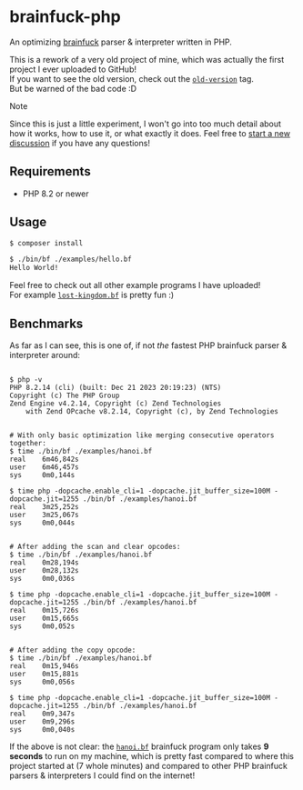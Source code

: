 # brainfuck-php
An optimizing [brainfuck](https://en.wikipedia.org/wiki/Brainfuck) parser & interpreter written in PHP.

This is a rework of a very old project of mine, which was actually the first 
project I ever uploaded to GitHub!  
If you want to see the old version, check out the 
[`old-version`](https://github.com/skayo/brainfuck-php/tree/old-version)
tag.  
But be warned of the bad code :D

> [!NOTE]  
> Since this is just a little experiment, I won't go into too much detail about
> how it works, how to use it, or what exactly it does. Feel free to 
> [start a new discussion](https://github.com/skayo/brainfuck-php/discussions)
> if you have any questions!

## Requirements
- PHP 8.2 or newer

## Usage
```bash
$ composer install

$ ./bin/bf ./examples/hello.bf
Hello World!
```
Feel free to check out all other example programs I have uploaded!  
For example [`lost-kingdom.bf`](./examples/lost-kingdom.bf) is pretty fun :)

## Benchmarks
As far as I can see, this is one of, if not *the* fastest PHP brainfuck
parser & interpreter around:
```shell

$ php -v
PHP 8.2.14 (cli) (built: Dec 21 2023 20:19:23) (NTS)
Copyright (c) The PHP Group
Zend Engine v4.2.14, Copyright (c) Zend Technologies
    with Zend OPcache v8.2.14, Copyright (c), by Zend Technologies


# With only basic optimization like merging consecutive operators together:
$ time ./bin/bf ./examples/hanoi.bf
real    6m46,842s
user    6m46,457s
sys     0m0,144s

$ time php -dopcache.enable_cli=1 -dopcache.jit_buffer_size=100M -dopcache.jit=1255 ./bin/bf ./examples/hanoi.bf
real    3m25,252s
user    3m25,067s
sys     0m0,044s


# After adding the scan and clear opcodes:
$ time ./bin/bf ./examples/hanoi.bf
real    0m28,194s
user    0m28,132s
sys     0m0,036s

$ time php -dopcache.enable_cli=1 -dopcache.jit_buffer_size=100M -dopcache.jit=1255 ./bin/bf ./examples/hanoi.bf
real    0m15,726s
user    0m15,665s
sys     0m0,052s


# After adding the copy opcode:
$ time ./bin/bf ./examples/hanoi.bf
real    0m15,946s
user    0m15,881s
sys     0m0,056s

$ time php -dopcache.enable_cli=1 -dopcache.jit_buffer_size=100M -dopcache.jit=1255 ./bin/bf ./examples/hanoi.bf
real    0m9,347s
user    0m9,296s
sys     0m0,040s

```
If the above is not clear: the [`hanoi.bf`](./examples/hanoi.bf) brainfuck 
program only takes **9 seconds** to run on my machine, which is pretty fast
compared to where this project started at (7 whole minutes) and compared to 
other PHP brainfuck parsers & interpreters I could find on the internet!
